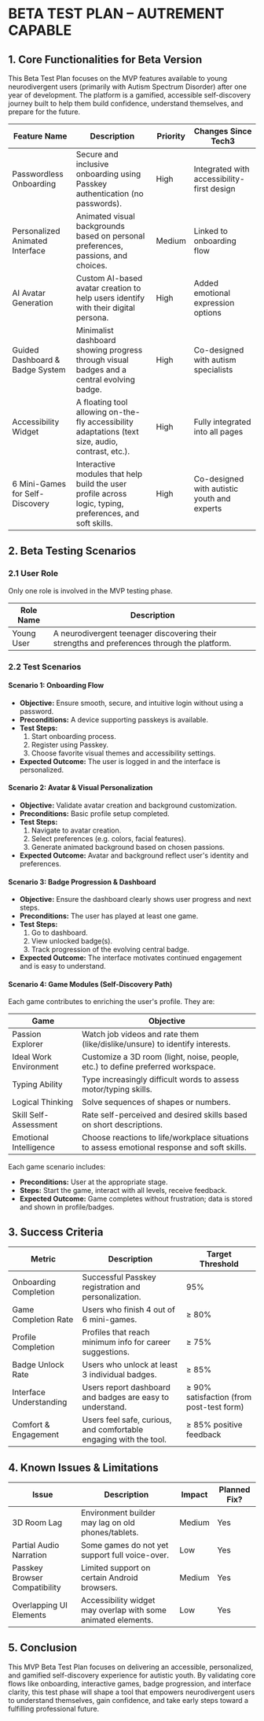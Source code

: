 # BETA TEST PLAN – AUTREMENT CAPABLE

## 1. Core Functionalities for Beta Version

This Beta Test Plan focuses on the MVP features available to young neurodivergent users (primarily with Autism Spectrum Disorder) after one year of development. The platform is a gamified, accessible self-discovery journey built to help them build confidence, understand themselves, and prepare for the future.

| **Feature Name**                | **Description**                                                                                          | **Priority** | **Changes Since Tech3**                     |
| ------------------------------- | -------------------------------------------------------------------------------------------------------- | ------------ | ------------------------------------------- |
| Passwordless Onboarding         | Secure and inclusive onboarding using Passkey authentication (no passwords).                             | High         | Integrated with accessibility-first design  |
| Personalized Animated Interface | Animated visual backgrounds based on personal preferences, passions, and choices.                        | Medium       | Linked to onboarding flow                   |
| AI Avatar Generation            | Custom AI-based avatar creation to help users identify with their digital persona.                       | High         | Added emotional expression options          |
| Guided Dashboard & Badge System | Minimalist dashboard showing progress through visual badges and a central evolving badge.                | High         | Co-designed with autism specialists         |
| Accessibility Widget            | A floating tool allowing on-the-fly accessibility adaptations (text size, audio, contrast, etc.).        | High         | Fully integrated into all pages             |
| 6 Mini-Games for Self-Discovery | Interactive modules that help build the user profile across logic, typing, preferences, and soft skills. | High         | Co-designed with autistic youth and experts |

## 2. Beta Testing Scenarios

### 2.1 User Role

Only one role is involved in the MVP testing phase.

| **Role Name** | **Description**                                                                             |
| ------------- | ------------------------------------------------------------------------------------------- |
| Young User    | A neurodivergent teenager discovering their strengths and preferences through the platform. |

### 2.2 Test Scenarios

#### Scenario 1: Onboarding Flow

- **Objective:** Ensure smooth, secure, and intuitive login without using a password.
- **Preconditions:** A device supporting passkeys is available.
- **Test Steps:**
  1. Start onboarding process.
  2. Register using Passkey.
  3. Choose favorite visual themes and accessibility settings.
- **Expected Outcome:** The user is logged in and the interface is personalized.

#### Scenario 2: Avatar & Visual Personalization

- **Objective:** Validate avatar creation and background customization.
- **Preconditions:** Basic profile setup completed.
- **Test Steps:**
  1. Navigate to avatar creation.
  2. Select preferences (e.g. colors, facial features).
  3. Generate animated background based on chosen passions.
- **Expected Outcome:** Avatar and background reflect user's identity and preferences.

#### Scenario 3: Badge Progression & Dashboard

- **Objective:** Ensure the dashboard clearly shows user progress and next steps.
- **Preconditions:** The user has played at least one game.
- **Test Steps:**
  1. Go to dashboard.
  2. View unlocked badge(s).
  3. Track progression of the evolving central badge.
- **Expected Outcome:** The interface motivates continued engagement and is easy to understand.

#### Scenario 4: Game Modules (Self-Discovery Path)

Each game contributes to enriching the user's profile. They are:

| **Game**               | **Objective**                                                                               |
| ---------------------- | ------------------------------------------------------------------------------------------- |
| Passion Explorer       | Watch job videos and rate them (like/dislike/unsure) to identify interests.                 |
| Ideal Work Environment | Customize a 3D room (light, noise, people, etc.) to define preferred workspace.             |
| Typing Ability         | Type increasingly difficult words to assess motor/typing skills.                            |
| Logical Thinking       | Solve sequences of shapes or numbers.                                                       |
| Skill Self-Assessment  | Rate self-perceived and desired skills based on short descriptions.                         |
| Emotional Intelligence | Choose reactions to life/workplace situations to assess emotional response and soft skills. |

Each game scenario includes:

- **Preconditions:** User at the appropriate stage.
- **Steps:** Start the game, interact with all levels, receive feedback.
- **Expected Outcome:** Game completes without frustration; data is stored and shown in profile/badges.

## 3. Success Criteria

| **Metric**              | **Description**                                                   | **Target Threshold**                     |
| ----------------------- | ----------------------------------------------------------------- | ---------------------------------------- |
| Onboarding Completion   | Successful Passkey registration and personalization.              | 95%                                      |
| Game Completion Rate    | Users who finish 4 out of 6 mini-games.                           | ≥ 80%                                    |
| Profile Completion      | Profiles that reach minimum info for career suggestions.          | ≥ 75%                                    |
| Badge Unlock Rate       | Users who unlock at least 3 individual badges.                    | ≥ 85%                                    |
| Interface Understanding | Users report dashboard and badges are easy to understand.         | ≥ 90% satisfaction (from post-test form) |
| Comfort & Engagement    | Users feel safe, curious, and comfortable engaging with the tool. | ≥ 85% positive feedback                  |

## 4. Known Issues & Limitations

| **Issue**                     | **Description**                                               | **Impact** | **Planned Fix?** |
| ----------------------------- | ------------------------------------------------------------- | ---------- | ---------------- |
| 3D Room Lag                   | Environment builder may lag on old phones/tablets.            | Medium     | Yes              |
| Partial Audio Narration       | Some games do not yet support full voice-over.                | Low        | Yes              |
| Passkey Browser Compatibility | Limited support on certain Android browsers.                  | Medium     | Yes              |
| Overlapping UI Elements       | Accessibility widget may overlap with some animated elements. | Low        | Yes              |

## 5. Conclusion

This MVP Beta Test Plan focuses on delivering an accessible, personalized, and gamified self-discovery experience for autistic youth. By validating core flows like onboarding, interactive games, badge progression, and interface clarity, this test phase will shape a tool that empowers neurodivergent users to understand themselves, gain confidence, and take early steps toward a fulfilling professional future.
